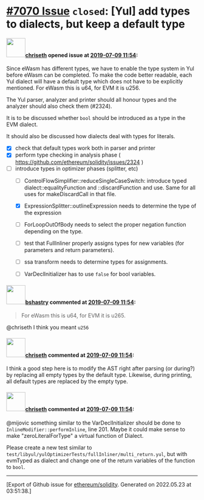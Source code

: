 # [\#7070 Issue](https://github.com/ethereum/solidity/issues/7070) `closed`: [Yul] add types to dialects, but keep a default type

#### <img src="https://avatars.githubusercontent.com/u/9073706?v=4" width="50">[chriseth](https://github.com/chriseth) opened issue at [2019-07-09 11:54](https://github.com/ethereum/solidity/issues/7070):

Since eWasm has different types, we have to enable the type system in Yul before eWasm can be completed. To make the code better readable, each Yul dialect will have a default type which does not have to be explicitly mentioned. For eWasm this is u64, for EVM it is u256.

The Yul parser, analyzer and printer should all honour types and the analyzer should also check them (#2324).

It is to be discussed whether `bool` should be introduced as a type in the EVM dialect.

It should also be discussed how dialects deal with types for literals.


- [x] check that default types work both in parser and printer
- [x] perform type checking in analysis phase ( https://github.com/ethereum/solidity/issues/2324 )
- [ ] introduce types in optimizer phases (splitter, etc)
  - [ ] ControlFlowSimplifier::reduceSingleCaseSwitch: introduce typed dialect::equalityFunction and ::discardFunction and use. Same for all uses for makeDiscardCall in that file.
  - [x] ExpressionSplitter::outlineExpression needs to determine the type of the expression
  - [ ] ForLoopOutOfBody needs to select the proper negation function depending on the type.
  - [ ] test that FullInliner properly assigns types for new variables (for parameters and return parameters).
  - [ ] ssa transform needs to determine types for assignments.
  - [ ] VarDeclInitializer has to use `false` for bool variables.


#### <img src="https://avatars.githubusercontent.com/u/2388185?v=4" width="50">[bshastry](https://github.com/bshastry) commented at [2019-07-09 11:54](https://github.com/ethereum/solidity/issues/7070#issuecomment-549555399):

>  For eWasm this is u64, for EVM it is u265.

@chriseth I think you meant `u256`

#### <img src="https://avatars.githubusercontent.com/u/9073706?v=4" width="50">[chriseth](https://github.com/chriseth) commented at [2019-07-09 11:54](https://github.com/ethereum/solidity/issues/7070#issuecomment-567560773):

I think a good step here is to modify the AST right after parsing (or during?) by replacing all empty types by the default type. Likewise, during printing, all default types are replaced by the empty type.

#### <img src="https://avatars.githubusercontent.com/u/9073706?v=4" width="50">[chriseth](https://github.com/chriseth) commented at [2019-07-09 11:54](https://github.com/ethereum/solidity/issues/7070#issuecomment-587538120):

@mijovic something similar to the VarDeclInitializer should be done to `InlineModifier::performInline`, line 201. Maybe it could make sense to make "zeroLiteralForType" a virtual function of Dialect.

Please create a new test similar to `test/libyul/yulOptimizerTests/fullInliner/multi_return.yul`, but with evmTyped as dialect and change one of the return variables of the function to `bool`.


-------------------------------------------------------------------------------



[Export of Github issue for [ethereum/solidity](https://github.com/ethereum/solidity). Generated on 2022.05.23 at 03:51:38.]
